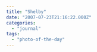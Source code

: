 ```yaml
---
title: "Shelby"
date: "2007-07-23T21:16:22.000Z"
categories: 
  - "journal"
tags: 
  - "photo-of-the-day"
---
```



